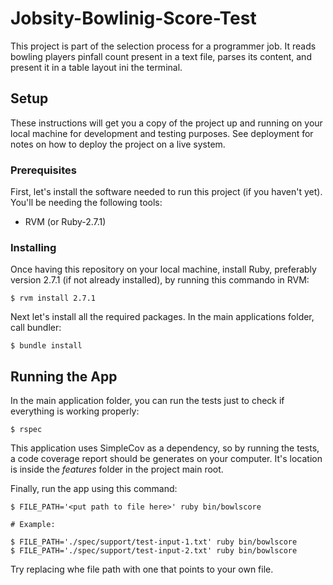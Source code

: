 # Jobsity-Bowlinig-Score-Test

This project is part of the selection process for a programmer job. It reads bowling players pinfall count present in a text file, parses its content, and present it in a table layout ini the terminal.

## Setup

These instructions will get you a copy of the project up and running on your local machine for development and testing purposes. See deployment for notes on how to deploy the project on a live system.

### Prerequisites

First, let's install the software needed to run this project (if you haven't yet). You'll be needing the following tools:

* RVM (or Ruby-2.7.1)

### Installing
Once having this repository on your local machine, install Ruby, preferably version 2.7.1 (if not already installed), by running this commando in RVM:
```shell
$ rvm install 2.7.1
```
Next let's install all the required packages. In the main applications folder, call bundler:
```shell
$ bundle install
```

## Running the App
In the main application folder, you can run the tests just to check if everything is working properly:
```shell
$ rspec
```
This application uses SimpleCov as a dependency, so by running the tests, a code coverage report should be generates on your computer. It's location is inside the <i>features</i> folder in the project main root.

Finally, run the app using this command:
```shell
$ FILE_PATH='<put path to file here>' ruby bin/bowlscore

# Example:

$ FILE_PATH='./spec/support/test-input-1.txt' ruby bin/bowlscore
$ FILE_PATH='./spec/support/test-input-2.txt' ruby bin/bowlscore
```
Try replacing whe file path with one that points to your own file.
